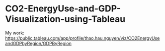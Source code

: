 # CO2-EnergyUse-and-GDP-Visualization-using-Tableau
My work: 
https://public.tableau.com/app/profile/thao.hau.nguyen/viz/CO2EnergyUseandGDPbyRegion/GDPByRegion

